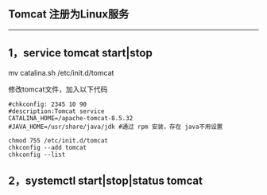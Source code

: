  

## Tomcat 注册为Linux服务

---

## 1，service tomcat start\|stop

mv catalina.sh /etc/init.d/tomcat

修改tomcat文件，加入以下代码

```
#chkconfig: 2345 10 90
#description:Tomcat service
CATALINA_HOME=/apache-tomcat-8.5.32
#JAVA_HOME=/usr/share/java/jdk #通过 rpm 安装，存在 java不用设置
```

```
chmod 755 /etc/init.d/tomcat
chkconfig --add tomcat
chkconfig --list
```

## 2，systemctl start\|stop\|status tomcat



